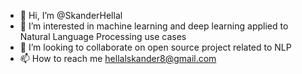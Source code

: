- 👋 Hi, I’m @SkanderHellal
- 👀 I’m interested in machine learning and deep learning applied to Natural Language Processing use cases
- 💞️ I’m looking to collaborate on open source project related to NLP
- 📫 How to reach me hellalskander8@gmail.com

<!---
SkanderHellal/SkanderHellal is a ✨ special ✨ repository because its `README.md` (this file) appears on your GitHub profile.
You can click the Preview link to take a look at your changes.
--->
